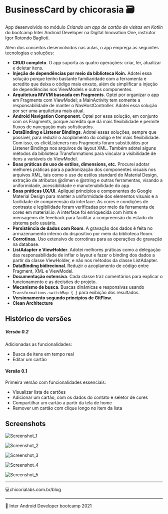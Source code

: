 # BusinessCard by chicorasia :card_file_box:

App desenvolvido no módulo *Criando um app de cartão de visitas em Kotlin* do bootcamp Inter Android Developer na Digital Innovation One, instrutor Igor Rotondo Baglioti.

Além dos conceitos desenvolvidos nas aulas, o app emprega as seguintes tecnologias e soluções:

- **CRUD completo**. O app suporta as quatro operações: criar, ler, atualizar e deletar itens. 
- **Injeção de dependências por meio da biblioteca Koin.** Adotei essa solução porque tenho bastante familiaridade com a ferramenta e acredito que deixa o código mais enxuto, além de simplificar a injeção de dependências nos ViewModels e outros componentes.
- **Arquitetura MVVM baseada em Fragments**. Optei por organizar o app em Fragments com ViewModel; a MainActivity tem somente a responsabilidade de manter o NavHostController. Adotei essa solução por ser uma arquitetura mais atual.
- **Android Navigation Component**. Optei por essa solução, em conjunto com os Fragments, porque acredito que dá mais flexibilidade e permite fluxos de navegação mais sofisticados.
- **DataBinding e Listener Bindings**. Adotei essas soluções, sempre que possível, para reduzir o acoplamento do código e ter mais flexibilidade. Com isso, os clickListeners nos Fragments foram substituídos por Listener Bindings nos arquivos de layout XML. Também adotei alguns métodos da biblioteca Transformations para vincular a visibilidade de itens a variáveis do ViewModel.
- **Boas práticas de uso de estilos, dimensions, etc.** Procurei adotar melhores práticas para a padronização dos componentes visuais nos arquivos XML, tais como o uso de estilos standard do Material Design, extração de atributos @dimen e @string e outras ferramentas, visando a uniformidade, acessibilidade e manutenabilidade do app.
- **Boas práticas UX/UI**. Apliquei princípios e componentes do Google Material Design para manter a uniformidade dos elementos visuais e a facilidade de compreensão da interface. As cores e condições de contraste e legibilidade foram verificadas por meio da ferramenta de cores em material.io. A interface foi enriquecida com hints e mensagems de feeeback para facilitar a compreensão do estado do sistema pelo usuário.
- **Persistência de dados com Room**. A gravação dos dados é feita no armazenamento interno do dispositivo por meio da biblioteca Room.
- **Corrotinas**. Uso extensivo de corrotinas para as operações de gravação na database.
- **ListAdapter e ViewHolder**. Adotei melhores práticas como a delegação das responsabilidade de inflar o layout e fazer o binding dos dados a partir da classe ViewHolder, e não nos métodos da classe ListAdapter.
- **DataBinding bidirecional**. Reduzir o acoplamento de código entre Fragment, XML e ViewModel.
- **Documentação extensiva**. Cada classe traz comentários para explicar o funcionamento e as decisões de projeto.
- **Mecanismo de busca**. Buscas dinâmicas e responsivas usando `Transformations.switchMap { }` para exibição dos resultados.
- **Versionamento segundo princípios de GitFlow.** 
- **Clean Architecture**



## Histórico de versões

##### Versão 0.2

Adicionadas as funcionalidades:

- Busca de itens em tempo real
- Editar um cartão

#### Versão 0.1

Primeira versão com funcionalidades essenciais:

- Visualizar lista de cartões
- Adicionar um cartão, com os dados do contato e seletor de cores
- Compartilhar um cartão a partir da tela de home
- Remover um cartão com clique longo no item da lista



## Screenshots

![Screenshot_1](Screenshot_1.png)

![Screenshot_2](Screenshot_2.png)

![Screenshot_3](Screenshot_3.png)

![Screenshot_4](Screenshot_4.png)

![Screenshot_5](Screenshot_5.png)




****

:computer:chicorialabs.com.br/blog

****

🧡 Inter Android Developer bootcamp 2021


